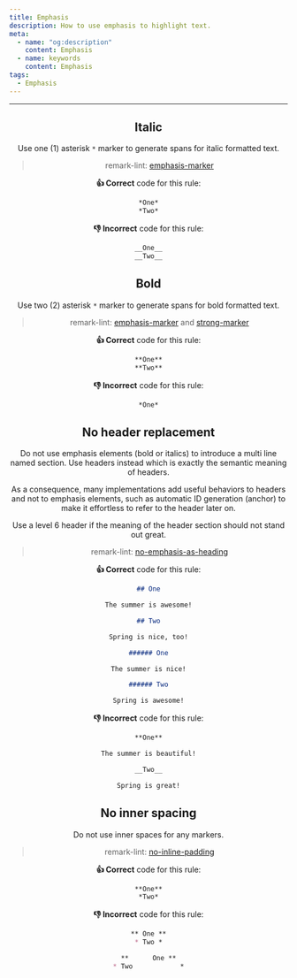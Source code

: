 ```yaml
---
title: Emphasis
description: How to use emphasis to highlight text.
meta:
  - name: "og:description"
    content: Emphasis
  - name: keywords
    content: Emphasis
tags:
  - Emphasis
---
```


<Header/>

---
## Italic

Use one (1) asterisk `*` marker to generate spans for italic formatted text.

> remark-lint: [emphasis-marker](https://github.com/remarkjs/remark-lint/tree/master/packages/remark-lint-emphasis-marker "Lint to remarkjs docs")

**:thumbsup: Correct** code for this rule:

```markdown
*One*
*Two*
```

**:thumbsdown: Incorrect** code for this rule:

```markdown
__One__
__Two__
```

## Bold

Use two (2) asterisk `*` marker to generate spans for bold formatted text.

<!--lint disable-->

> remark-lint: [emphasis-marker](https://github.com/remarkjs/remark-lint/tree/master/packages/remark-lint-emphasis-marker "Link to remarkjs docs") and [strong-marker](https://github.com/remarkjs/remark-lint/tree/master/packages/remark-lint-strong-marker "Lint to remarkjs docs")

<!--lint enable-->

**:thumbsup: Correct** code for this rule:

```markdown
**One**
**Two**
```

**:thumbsdown: Incorrect** code for this rule:

```markdown
*One*
```

## No header replacement

Do not use emphasis elements (bold or italics) to introduce a multi line named section.
Use headers instead which is exactly the semantic meaning of headers.

As a consequence, many implementations add useful behaviors to headers and not to emphasis elements, such as automatic ID generation (anchor)
to make it effortless to refer to the header later on.

Use a level 6 header if the meaning of the header section should not stand out great.

> remark-lint: [no-emphasis-as-heading](https://github.com/remarkjs/remark-lint/tree/master/packages/remark-lint-no-emphasis-as-heading "Lint to remarkjs docs")

**:thumbsup: Correct** code for this rule:

```markdown
## One

The summer is awesome!

## Two

Spring is nice, too!
````

```markdown
###### One

The summer is nice!

###### Two

Spring is awesome!
```

**:thumbsdown: Incorrect** code for this rule:

```markdown
**One**

The summer is beautiful!

__Two__

Spring is great!
```

## No inner spacing

Do not use inner spaces for any markers.

> remark-lint: [no-inline-padding](https://github.com/remarkjs/remark-lint/tree/master/packages/remark-lint-no-inline-padding "Link to remarkjs docs")

**:thumbsup: Correct** code for this rule:

```markdown
**One**
*Two*
```

**:thumbsdown: Incorrect** code for this rule:

```markdown
** One **
* Two *
```

```markdown
**      One **
* Two            *
```
